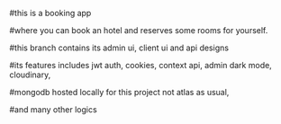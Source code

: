 #this is a booking app

#where you can book an hotel and reserves some rooms for yourself.

#this branch contains its admin ui, client ui and api designs

#its features includes jwt auth, cookies, context api, admin dark mode, cloudinary,

#mongodb hosted locally for this project not atlas as usual,

#and many other logics
